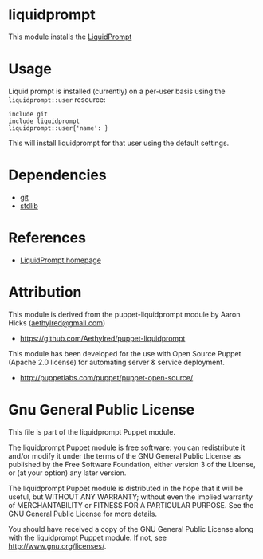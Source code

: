 # liquidprompt

This module installs the [LiquidPrompt](https://github.com/nojhan/liquidprompt)

# Usage

Liquid prompt is installed (currently) on a per-user basis using the `liquidprompt::user` resource:

```
include git
include liquidprompt
liquidprompt::user{'name': }
```

This will install liquidprompt for that user using the default settings.

# Dependencies

* [git](https://github.com/nesi/puppet-git)
* [stdlib](https://github.com/puppetlabs/puppetlabs-stdlib)

# References

* [LiquidPrompt homepage](http://www.webupd8.org/2013/04/liquid-prompt-adaptive-prompt-for-bash.html)

# Attribution

This module is derived from the puppet-liquidprompt module by Aaron Hicks (aethylred@gmail.com)

* https://github.com/Aethylred/puppet-liquidprompt

This module has been developed for the use with Open Source Puppet (Apache 2.0 license) for automating server & service deployment.

* http://puppetlabs.com/puppet/puppet-open-source/

# Gnu General Public License

This file is part of the liquidprompt Puppet module.

The liquidprompt Puppet module is free software: you can redistribute it and/or modify it under the terms of the GNU General Public License as published by the Free Software Foundation, either version 3 of the License, or (at your option) any later version.

The liquidprompt Puppet module is distributed in the hope that it will be useful, but WITHOUT ANY WARRANTY; without even the implied warranty of MERCHANTABILITY or FITNESS FOR A PARTICULAR PURPOSE.  See the GNU General Public License for more details.

You should have received a copy of the GNU General Public License along with the liquidprompt Puppet module.  If not, see <http://www.gnu.org/licenses/>.